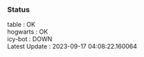 ### Status


table : OK  
hogwarts : OK  
icy-bot : DOWN  
Latest Update : 2023-09-17 04:08:22.160064
